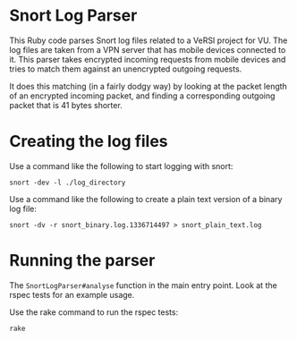 # Snort Log Parser

This Ruby code parses Snort log files related to a VeRSI project for VU. The log files are taken from a VPN server that has mobile devices connected to it. This parser takes encrypted incoming requests from mobile devices and tries to match them against an unencrypted outgoing requests.

It does this matching (in a fairly dodgy way) by looking at the packet length of an encrypted incoming packet, and finding a corresponding outgoing packet that is 41 bytes shorter.

# Creating the log files

Use a command like the following to start logging with snort:
  
    snort -dev -l ./log_directory

Use a command like the following to create a plain text version of a binary log file:
  
    snort -dv -r snort_binary.log.1336714497 > snort_plain_text.log

# Running the parser

The `SnortLogParser#analyse` function in the main entry point. Look at the rspec tests for an example usage.

Use the rake command to run the rspec tests:

    rake
